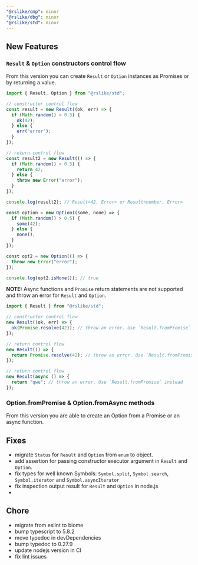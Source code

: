 ```yaml
---
"@rslike/cmp": minor
"@rslike/dbg": minor
"@rslike/std": minor
---
```



## New Features

### `Result` & `Option` constructors control flow

From this version you can create `Result` or `Option` instances as Promises or by returning a value.

```ts
import { Result, Option } from "@rslike/std";

// constructor control flow
const result = new Result((ok, err) => {
  if (Math.random() > 0.5) {
    ok(42);
  } else {
    err("error");
  }
});

// return control flow
const result2 = new Result(() => {
  if (Math.random() > 0.5) {
    return 42;
  } else {
    throw new Error("error");
  }
});

console.log(result2); // Result<42, Error> or Result<number, Error>

const option = new Option((some, none) => {
  if (Math.random() > 0.5) {
    some(42);
  } else {
    none();
  }
});

const opt2 = new Option(() => {
  throw new Error("error");
});

console.log(opt2.isNone()); // true
```

**NOTE:** Async functions and `Promise` return statements are not supported and throw an error for `Result` and `Option`.

```ts
import { Result } from "@rslike/std";

// constructor control flow
new Result((ok, err) => {
  ok(Promise.resolve(42)); // throw an error. Use `Result.fromPromise` instead
});

// return control flow
new Result(() => {
  return Promise.resolve(42); // throw an error. Use `Result.fromPromise` instead
});

// return control flow
new Result(async () => {
  return "qwe"; // throw an error. Use `Result.fromPromise` instead
});
```

### Option.fromPromise & Option.fromAsync methods

From this version you are able to create an Option from a Promise or an async function.

## Fixes

- migrate `Status` for `Result` and `Option` from `enum` to object.
- add assertion for passing constructor executor argument in `Result` and `Option`.
- fix types for well known Symbols: `Symbol.split`, `Symbol.search`, `Symbol.iterator` and `Symbol.asyncIterator`
- fix inspection output result for `Result` and `Option` in node.js
-

## Chore

- migrate from eslint to biome
- bump typescript to 5.8.2
- move typedoc in devDependencies
- bump typedoc to 0.27.9
- update nodejs version in CI
- fix lint issues
